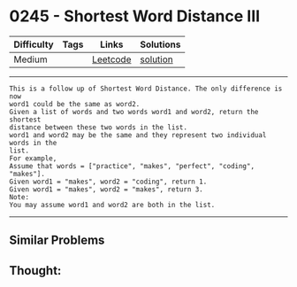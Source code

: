 # 0245 - Shortest Word Distance III

Difficulty  | Tags | Links | Solutions
----------- | ---- | ----- | -----
Medium |  | [Leetcode](https://leetcode.com/problems/shortest-word-distance-iii) | [solution](https://leetcode.com/problems/shortest-word-distance-iii/solution/)


-----------

```
This is a follow up of Shortest Word Distance. The only difference is now
word1 could be the same as word2.
Given a list of words and two words word1 and word2, return the shortest
distance between these two words in the list.
word1 and word2 may be the same and they represent two individual words in the
list.
For example,
Assume that words = ["practice", "makes", "perfect", "coding", "makes"].
Given word1 = "makes", word2 = "coding", return 1.
Given word1 = "makes", word2 = "makes", return 3.
Note:
You may assume word1 and word2 are both in the list.
```

-----------


## Similar Problems




## Thought:
